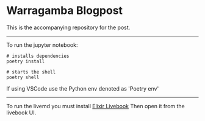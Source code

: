# Warragamba Blogpost

This is the accompanying repository for the post.

---

To run the jupyter notebook:

```
# installs dependencies
poetry install

# starts the shell
poetry shell
```

If using VSCode use the Python env denoted as 'Poetry env'

---

To run the livemd you must install [Elixir Livebook](https://livebook.dev/) Then open it from the livebook UI.
